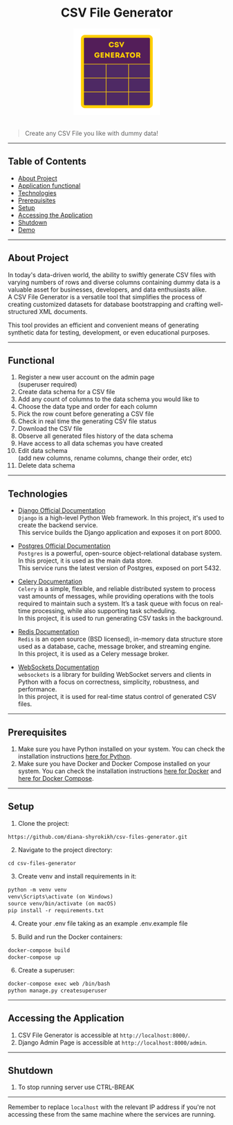 <div align="center">

# CSV File Generator
 
<img src="readme_images/CSV_Generator_logo.svg" height="200">
</div>

<br>

> Create any CSV File you like with dummy data!

<hr>

## Table of Contents

- [About Project](#about-project)
- [Application functional](#functional)
- [Technologies](#technologies)
- [Prerequisites](#prerequisites)
- [Setup](#setup)
- [Accessing the Application](#accessing-the-application)
- [Shutdown](#shutdown)
- [Demo](#demo)


<hr>

## About Project

In today's data-driven world, the ability to swiftly generate CSV files with varying 
numbers of rows and diverse columns containing dummy data is a valuable asset 
for businesses, developers, and data enthusiasts alike. 
<br>
A CSV File Generator is a versatile tool that simplifies the process of creating customized datasets
for database bootstrapping and crafting well-structured XML documents. 
<br>

This tool provides an efficient and convenient means of generating synthetic data for 
testing, development, or even educational purposes.
<br>
<hr>

## Functional

1. Register a new user account on the admin page <br> (superuser required)
2. Create data schema for a CSV file
3. Add any count of columns to the data schema you would like to
4. Choose the data type and order for each column
5. Pick the row count before generating a CSV file
6. Check in real time the generating CSV file status 
7. Download the CSV file 
8. Observe all generated files history of the data schema 
9. Have access to all data schemas you have created 
10. Edit data schema <br> (add new columns, rename columns, change their order, etc)
11. Delete data schema

<hr>

## Technologies

- [Django Official Documentation](https://docs.djangoproject.com/)
<br>`Django` is a high-level Python Web framework. 
In this project, it's used to create the backend service. 
<br>This service builds the Django application and exposes it on port 8000.


- [Postgres Official Documentation](https://www.postgresql.org/docs/)
<br>`Postgres` is a powerful, open-source object-relational database system. 
In this project, it is used as the main data store. 
<br>This service runs the latest version of Postgres, exposed on port 5432.


- [Celery Documentation](https://docs.celeryq.dev/en/stable/)
<br>`Celery` is a simple, flexible, and reliable distributed system to process vast amounts of messages, 
while providing operations with the tools required to maintain such a system.
It’s a task queue with focus on real-time processing, while also supporting task scheduling. 
<br>In this project, it is used to run generating CSV tasks in the background. 


- [Redis Documentation](https://redis.io/docs/)
<br>`Redis` is an open source (BSD licensed), in-memory data structure store used as 
a database, cache, message broker, and streaming engine. 
<br>In this project, it is used as a Celery message broker. 


- [WebSockets Documentation](https://websockets.readthedocs.io/en/stable/index.html)
<br>`websockets` is a library for building WebSocket servers and clients in Python with a focus on 
correctness, simplicity, robustness, and performance.
<br>In this project, it is used for real-time status control of generated CSV files. 

<hr>



## Prerequisites

1. Make sure you have Python installed on your system. 
You can check the installation instructions [here for Python](https://www.python.org/downloads/).
2. Make sure you have Docker and Docker Compose installed on your system. 
You can check the installation instructions [here for Docker](https://docs.docker.com/get-docker/) 
and [here for Docker Compose](https://docs.docker.com/compose/install/).

<hr>

## Setup

1. Clone the project:
```
https://github.com/diana-shyrokikh/csv-files-generator.git
```
2. Navigate to the project directory:
```
cd csv-files-generator
```
3.  Сreate venv and install requirements in it:
```
python -m venv venv
venv\Scripts\activate (on Windows)
source venv/bin/activate (on macOS)
pip install -r requirements.txt
```

4. Сreate your .env file taking as an example .env.example file


5. Build and run the Docker containers:
```
docker-compose build
docker-compose up
```

6. Create a superuser:
``` 
docker-compose exec web /bin/bash
python manage.py createsuperuser
```

<hr>

## Accessing the Application

1. CSV File Generator is accessible at `http://localhost:8000/`.
2. Django Admin Page is accessible at `http://localhost:8000/admin`.

<hr>

## Shutdown

1. To stop running server use CTRL-BREAK

<hr>

Remember to replace `localhost` with the relevant 
IP address if you're not accessing these from the same machine where the services are running.


